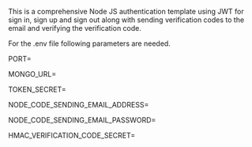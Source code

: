 This is a comprehensive Node JS authentication template using JWT for sign in, sign up and sign out along with sending verification codes to the email and verifying the verification code. 

For the .env file following parameters are needed.

PORT=

MONGO_URL=

TOKEN_SECRET=

NODE_CODE_SENDING_EMAIL_ADDRESS=

NODE_CODE_SENDING_EMAIL_PASSWORD=

HMAC_VERIFICATION_CODE_SECRET=
